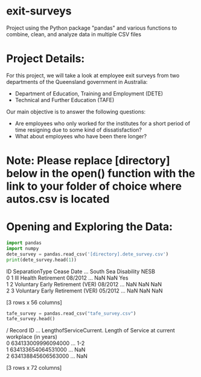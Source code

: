 # exit-surveys
Project using the Python package "pandas" and various functions to combine, clean, and analyze data in multiple CSV files  

# Project Details:
For this project, we will take a look at employee exit surveys from two departments of the Queensland government in Australia:  
- Department of Education, Training and Employment (DETE)  
- Technical and Further Education (TAFE)  

Our main objective is to answer the following questions:
- Are employees who only worked for the institutes for a short period of time resigning due to some kind of dissatisfaction?  
- What about employees who have been there longer?

# Note: Please replace [directory] below in the open() function with the link to your folder of choice where autos.csv is located

# Opening and Exploring the Data:
```python
import pandas
import numpy
dete_survey = pandas.read_csv('[directory].dete_survey.csv')
print(dete_survey.head(1))
```

   ID                    SeparationType Cease Date  ... South Sea Disability NESB  
0   1             Ill Health Retirement    08/2012  ...       NaN        NaN  Yes  
1   2  Voluntary Early Retirement (VER)    08/2012  ...       NaN        NaN  NaN  
2   3  Voluntary Early Retirement (VER)    05/2012  ...       NaN        NaN  NaN  

[3 rows x 56 columns]

```python
tafe_survey = pandas.read_csv("tafe_survey.csv")
tafe_survey.head()
```

/           Record ID  ... LengthofServiceCurrent. Length of Service at current workplace (in years)  
0  634133009996094000  ...                                                1-2                         
1  634133654064531000  ...                                                NaN                       
2  634138845606563000  ...                                                NaN                       

[3 rows x 72 columns]

